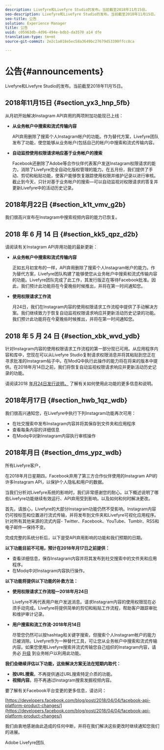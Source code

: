 ```yaml
---
description: Livefyre和Livefyre Studio的发布。当前截至2018年11月15日。
seo-description: Livefyre和Livefyre Studio的发布。当前截至2018年11月15日。
seo-title: 公告
solution: Experience Manager
title: 公告
uuid: c05963db-4d96-494e-bdb3-da3570 a14 dfe
translation-type: tm+mt
source-git-commit: 2e2c1a018e5ec58a3649bc27679d53390ffcc8ca

---
```



# 公告{#announcements}

Livefyre和Livefyre Studio的发布。当前截至2018年11月15日。

## 2018年11月15日 {#section_yx3_hnp_5fb}

从月初开始解决Instagram API弃用的两项附加功能现已上线：

* **从业务帐户中搜索和流式传输内容**

   API弃用删除了搜索个人Instagram帐户的功能。作为替代方案，Livefyre团队发布了功能，使您能够从业务帐户(包括自己的帐户)中搜索和流式传输内容。

* **自动监控使用权限请求响应基于业务帐户的搜索**

   Facebook还删除了Adobe等合作伙伴代表客户发送Instagram权限请求的能力，消除了Livefyre完全自动化版权管理的能力。在五月份，我们提供了手动、剪切和粘贴功能，使客户能够恢复跟踪使用权限并维护记录以进行审核。截止到今天，只针对基于业务帐户的搜索—可以自动监视对权限请求的答复并更新Livefyre中的活动历史记录。

## 2018年月22日 {#section_k1t_vmv_g2b}

我们很高兴宣布在Instagram中搜索视频内容的能力已恢复。

## 2018 年 6 月 14 日 {#section_kk5_qpz_d2b}

请阅读有关Instagram API弃用功能的最新更新：

* **从业务帐户中搜索和流式传输内容**

   正如五月初宣布的一样，API弃用删除了搜索个人Instagram帐户的能力。作为替代方案，Livefyre团队构建了能够使您从业务帐户中搜索和流式传输内容的功能。Livefyre团队完成了此工作，其发行版正在等待Facebook批准。因此，我们预计此功能将在今夏晚些时候推出，并将在第一时间通知您。

* **使用权限请求工作流**

   月24日，我们在Instagram内容的使用权限请求工作流程中提供了手动解决方案。我们继续致力于恢复自动监视权限请求响应并更新活动历史记录的功能。我们预计此功能将在今夏晚些时候推出，并将在第一时间通知您。

## 2018 年 5 月 24 日 {#section_xbk_wvd_ydb}

针对Instagram内容的使用权限请求工作流程的第一部分现已可用。从应用程序内容和库中，您现在可以从Livefyre Studio复制请求权限消息并将其粘贴到您正在寻求批准的Instagram帖子中。在ModQ中执行此操作的能力将在将来的版本中提供。在2018年月14日之前，我们将恢复自动监视权限请求响应并更新活动历史记录的功能。

请阅读2018 [年月24日发行说明，](/help/using/c-rn/previous-rns/rn2018/c-rn-2018-may-24.md#c_rn) 了解有关如何使用此功能的更多信息和说明。

## 2018年月17日 {#section_hwb_1qz_wdb}

我们很高兴通知您，在Livefyre中执行下列Instagram功能再次可用：

* 在社交搜索中发布Instagram内容并将其保存到文件夹和应用程序
* 查看每条内容的详细信息
* 在Modq中对新Instagram内容执行审核操作

## 2018年月日 {#section_dms_ypz_wdb}

所有Livefyre客户，

在2018年月日星期四，Facebook弃用了第三方合作伙伴使用的Instagram API的许多Instagram API，以保护个人隐私和用户的数据。

当我们分析对Livefyre系统的影响时，我们非常感谢您的耐心。以下概述说明了哪些Livefyre功能继续有效运行、API弃用受到影响，以及如何和何时解决更改。

首先，请放心，Livefyre的大部分Instagram功能仍然不受影响。Instagram内容仍可按标签和位置进行流式传输，并将发布到文件夹和Livefyre可视化应用程序。针对所有其他来源的流式内容- Twitter、Facebook、YouTube、Tumblr、RSS和电子邮件—保持不变。

完成完整的系统分析后，以下是受API弃用影响的功能和我们预期的日期。

**以下功能目前不可用，预计在2018年月17日之前提供：**

* 查看详细信息，保存Instagram内容并将其发布到社交搜索中的文件夹和应用程序。
* 在Modq中对Instagram内容执行操作。

**以下功能将提供以下功能的补救方法：**

* **使用权限请求工作流程—2018年月24日**

   Livefyre不再代表用户帐户发送消息。请求Instagram内容的使用权限现在必须手动完成。Livefyre将提供简单的剪切和粘贴工作流程，帮助客户跟踪审批和维护审计记录。

* **用户搜索和流工作流-2018年月14日**

   尽管您仍然可以按hashtag和关键字搜索，但搜索个人Instagram帐户的能力已被消除。Livefyre作为一种替代工具，可让您从业务帐户中搜索和流式传输内容。如果您使用Livefyre搜索并流式传输您自己组织的Instagram内容，请务必 [升级](https://help.instagram.com/502981923235522?helpref=search&sr=2&query=change%20personal%20account%20to%20business%20account) 到业务帐户以利用此功能。

**我们会继续评估以下功能，这些解决方案无法在短期内取代：**

* **按URL搜索**。不再提供通过URL搜索特定介质的功能。
* **视频内容**。将不再通过Instagram搜索发掘视频内容。

要了解有关Facebook平台变更的更多信息，请访问：

[https://developers.facebook.com/blog/post/2018/04/04/facebook-api-platform-product-changes/](https://developers.facebook.com/blog/post/2018/04/04/facebook-api-platform-product-changes/)

我们由衷地感谢由此造成的任何中断，并将在我们解决这些更改时继续通知您我们的进展。

Adobe Livefyre团队

